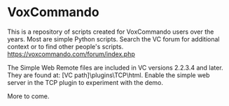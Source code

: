 # VoxCommando

This is a repository of scripts created for VoxCommando users over the years. Most are simple Python scripts. Search the VC forum for additional context or to find other people's scripts. https://voxcommando.com/forum/index.php

The Simple Web Remote files are included in VC versions 2.2.3.4 and later. They are found at: [VC path]\plugins\TCP\html. Enable the simple web server in the TCP plugin to experiment with the demo.

More to come. 
